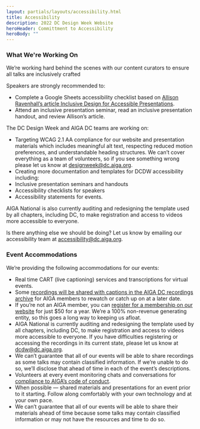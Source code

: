 ```yaml
---
layout: partials/layouts/accessibility.html
title: Accessibility
description: 2022 DC Design Week Website
heroHeader: Committment to Accessibility
heroBody: ""
---
```


### What We're Working On

We’re working hard behind the scenes with our content curators to ensure all talks are inclusively crafted 

Speakers are strongly recommended to:

- Complete a Google Sheets accessibility checklist based on [Allison Ravenhall’s article Inclusive Design for Accessible Presentations](https://www.smashingmagazine.com/2018/11/inclusive-design-accessible-presentations/).
- Attend an inclusive presentation seminar, read an inclusive presentation handout, and review Allison’s article.

The DC Design Week and AIGA DC teams are working on:

- Targeting WCAG 2.1 AA compliance for our website and presentation materials which includes meaningful alt text, respecting reduced motion preferences, and understandable heading structures. We can’t cover everything as a team of volunteers, so if you see something wrong please let us know at [designweek@dc.aiga.org](mailto:designweek@dc.aiga.org).
- Creating more documentation and templates for DCDW accessibility including:
- Inclusive presentation seminars and handouts
- Accessibility checklists for speakers
- Accessibility statements for events.

AIGA National is also currently auditing and redesigning the template used by all chapters, including DC, to make registration and access to videos more accessible to everyone.

Is there anything else we should be doing? Let us know by emailing our accessibility team at [accessibility@dc.aiga.org](mailto:accessibility@dc.aiga.org).

### Event Accommodations

We’re providing the following accommodations for our events:

- Real time CART (live captioning) services and transcriptions for virtual events.
- Some [recordings will be shared with captions in the AIGA DC recordings archive](https://dc.aiga.org/introducing-the-aiga-dc-event-recordings-archive/) for AIGA members to rewatch or catch up on at a later date.
- If you’re not an AIGA member, you can [register for a membership on our website](https://dc.aiga.org/membership/membership-rates/) for just $50 for a year. We’re a 100% non-revenue generating entity, so this goes
a long way to keeping us afloat.
- AIGA National is currently auditing and redesigning the template used by all chapters, including DC, to make registration and access to videos more accessible to everyone. If you have difficulties registering or accessing the recordings in its current state, please let us know at dcdw@dc.aiga.org.
- We can’t guarantee that all of our events will be able to share recordings as some talks may contain classified information. If we’re unable to do so, we’ll disclose that ahead of time in each of the event’s descriptions.
- Volunteers at every event monitoring chats and conversations for [compliance to AIGA’s code of conduct](https://dc.aiga.org/events/code-of-conduct/).
- When possible — shared materials and presentations for an event prior to it starting. Follow along comfortably with your own technology and at your own pace.
- We can’t guarantee that all of our events will be able to share their materials ahead
of time because some talks may contain classified information or may not have the
resources and time to do so.
